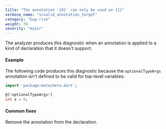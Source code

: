 ```yaml
---
title: "The annotation '{0}' can only be used on {1}"
verbose_name: "invalid_annotation_target"
category: "bug-risk"
weight: 70
severity: "major"
---
```

The analyzer produces this diagnostic when an annotation is applied to a
kind of declaration that it doesn't support.

#### Example

The following code produces this diagnostic because the `optionalTypeArgs`
annotation isn't defined to be valid for top-level variables:

```dart
import 'package:meta/meta.dart';

@[!optionalTypeArgs!]
int x = 0;
```

#### Common fixes

Remove the annotation from the declaration.

